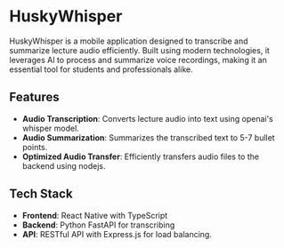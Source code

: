 # HuskyWhisper

HuskyWhisper is a mobile application designed to transcribe and summarize lecture audio efficiently. Built using modern technologies, it leverages AI to process and summarize voice recordings, making it an essential tool for students and professionals alike.

## Features

- **Audio Transcription**: Converts lecture audio into text using openai's whisper model.
- **Audio Summarization**: Summarizes the transcribed text to 5-7 bullet points.
- **Optimized Audio Transfer**: Efficiently transfers audio files to the backend using nodejs.

## Tech Stack

- **Frontend**: React Native with TypeScript
- **Backend**: Python FastAPI for transcribing
- **API**: RESTful API with Express.js for load balancing.
